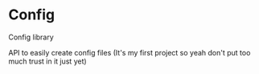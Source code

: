 # Config
Config library

API to easily create config files (It's my first project so yeah don't put too much trust in it just yet)

